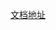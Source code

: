 <!--
 * @Author: hutong huareu980@163.com
 * @Date: 2023-06-20 15:33:05
 * @LastEditors: hutong huareu980@163.com
 * @LastEditTime: 2023-06-28 17:39:50
 * @FilePath: /yjgzl-app/README.md
 * @Description:
-->

[文档地址](https://static-mp-d5cf6803-9933-457b-9a39-dbcb7350aa5a.next.bspapp.com/)

